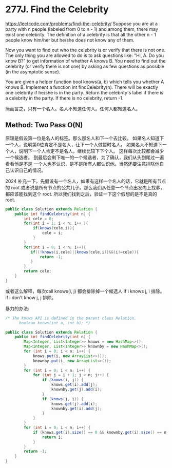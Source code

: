 # 277J. Find the Celebrity

https://leetcode.com/problems/find-the-celebrity/
Suppose you are at a party with n people (labeled from 0 to n - 1) and among them, there may exist one celebrity. The definition of a celebrity is that all the other n - 1 people know him/her but he/she does not know any of them.

Now you want to find out who the celebrity is or verify that there is not one. The only thing you are allowed to do is to ask questions like: "Hi, A. Do you know B?" to get information of whether A knows B. You need to find out the celebrity (or verify there is not one) by asking as few questions as possible (in the asymptotic sense).

You are given a helper function bool knows(a, b) which tells you whether A knows B. Implement a function int findCelebrity(n). There will be exactly one celebrity if he/she is in the party. Return the celebrity's label if there is a celebrity in the party. If there is no celebrity, return -1.

简而言之，只有一个名人。名人不知道任何人。任何人都知道名人。
## Method: Two Pass O(N)
原理是假设第一位是名人的标签。那么那名人和下一个去比较。
如果名人知道下一个人，说明第0位肯定不是名人，让下一个人做暂时名人。
如果名人不知道下一个人，说明下一个人肯定不是名人，继续比较下下个人。
这样每次比较都会减少一个候选者。
到最后会剩下唯一的一个候选者，为了确认，我们从头到尾过一遍看看他是不是
一个人也不认识，是不是所有人都认识他。当然还要注意排除他自己认识自己的情况。

2024 补充一下，先假设有一个名人，如果有这样一个名人的话，它就是所有节点的 root.或者说是所有节点的公共儿子。那么我们从任意一个节点出发向上找爹，都应该能找到这个 root. 所以我们找到之后，验证一下这个假想的是不是真的 root. 

```Java
public class Solution extends Relation {
    public int findCelebrity(int n) {
        int cele = 0;
        for(int i = 1; i < n; i++ ){
            if(knows(cele,i)){
                cele = i;
            }
        }
        for(int i = 0; i < n; i++){
           if((!knows(i,cele)||knows(cele,i))&&(i!=cele)){
               return -1;
           }
        }
        return cele;
    }
}
```
或者这么解释，每次call knows(i, j) 都会排除掉一个候选人
if i knows j, i 排除。
if i don't know j, j 排除。

暴力的办法:

```java
/* The knows API is defined in the parent class Relation.
      boolean knows(int a, int b); */

public class Solution extends Relation {
    public int findCelebrity(int n) {
        Map<Integer, List<Integer>> knows = new HashMap<>();
        Map<Integer, List<Integer>> knownby = new HashMap<>();
        for (int i = 0; i < n; i++) {
            knows.put(i, new ArrayList<>());
            knownby.put(i, new ArrayList<>());
        }
        for (int i = 0; i < n; i++) {
            for (int j = i + 1; j < n; j++) {
                if (knows(i, j)) {
                    knows.get(i).add(j);
                    knownby.get(j).add(i);
                }
                if (knows(j, i)) {
                    knows.get(j).add(i);
                    knownby.get(i).add(j);
                }
            }
        }
        for (int i = 0; i < n; i++) {
            if (knows.get(i).size() == 0 && knownby.get(i).size() == n - 1) {
                return i;
            }
        }
        return -1;
    }
}
```